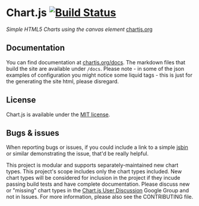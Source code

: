 # Chart.js [![Build Status](https://travis-ci.org/nnnick/Chart.js.svg?branch=master)](https://travis-ci.org/nnnick/Chart.js)

*Simple HTML5 Charts using the canvas element* [chartjs.org](http://www.chartjs.org)

## Documentation

You can find documentation at [chartjs.org/docs](http://www.chartjs.org/docs/). The markdown files that build the site are available under `/docs`. Please note - in some of the json examples of configuration you might notice some liquid tags - this is just for the generating the site html, please disregard.

## License

Chart.js is available under the [MIT license](http://opensource.org/licenses/MIT).

## Bugs & issues

When reporting bugs or issues, if you could include a link to a simple [jsbin](http://jsbin.com) or similar demonstrating the issue, that'd be really helpful.

This project is modular and supports separately-maintained new chart types. This project's scope includes only the chart types included. New chart types will be considered for inclusion in the project if they incude passing build tests and have complete documentation. Please discuss new or "missing" chart types in the [Chart.js User Discussion](https://groups.google.com/forum/#!forum/chartjs-user-discussion) Google Group and not in Issues. For more information, please also see the CONTRIBUTING file.
